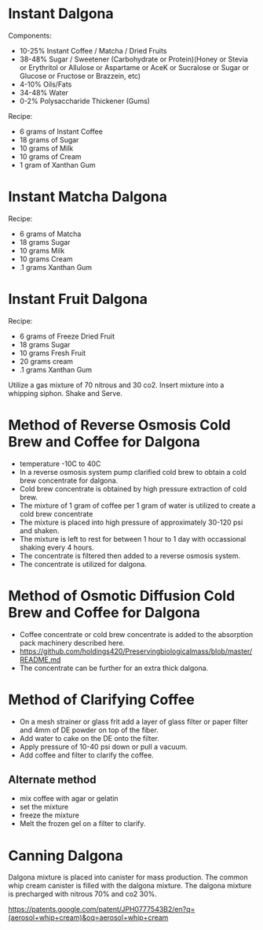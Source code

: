 # Instant Dalgona
Components:
- 10-25% Instant Coffee / Matcha / Dried Fruits
- 38-48% Sugar / Sweetener (Carbohydrate or Protein)(Honey or Stevia or Erythritol or Allulose or Aspartame or AceK or Sucralose or Sugar or Glucose or Fructose or Brazzein, etc)
- 4-10% Oils/Fats
- 34-48% Water
- 0-2% Polysaccharide Thickener (Gums)

Recipe:
- 6 grams of Instant Coffee
- 18 grams of Sugar
- 10 grams of Milk
- 10 grams of Cream
- 1 gram of Xanthan Gum


# Instant Matcha Dalgona

Recipe:
- 6 grams of Matcha
- 18 grams Sugar
- 10 grams Milk
- 10 grams Cream
- .1 grams Xanthan Gum

# Instant Fruit Dalgona

Recipe:
- 6 grams of Freeze Dried Fruit
- 18 grams Sugar
- 10 grams Fresh Fruit
- 20 grams cream
- .1 grams Xanthan Gum

Utilize a gas mixture of 70 nitrous and 30 co2.
Insert mixture into a whipping siphon.
Shake and Serve.

# Method of Reverse Osmosis Cold Brew and Coffee for Dalgona
- temperature -10C to 40C
- In a reverse osmosis system pump clarified cold brew to obtain a cold brew concentrate for dalgona.
- Cold brew concentrate is obtained by high pressure extraction of cold brew.
- The mixture of 1 gram of coffee per 1 gram of water is utilized to create a cold brew concentrate
- The mixture is placed into high pressure of approximately 30-120 psi and shaken.
- The mixture is left to rest for between 1 hour to 1 day with occassional shaking every 4 hours.
- The concentrate is filtered then added to a reverse osmosis system.
- The concentrate is utilized for dalgona.
# Method of Osmotic Diffusion Cold Brew and Coffee for Dalgona
- Coffee concentrate or cold brew concentrate is added to the absorption pack machinery described here.
- https://github.com/holdings420/Preservingbiologicalmass/blob/master/README.md
- The concentrate can be further for an extra thick dalgona.

# Method of Clarifying Coffee

- On a mesh strainer or glass frit add a layer of glass filter or paper filter and 4mm of DE powder on top of the fiber.
- Add water to cake on the DE onto the filter.
- Apply pressure of 10-40 psi down or pull a vacuum.
- Add coffee and filter to clarify the coffee.
     
## Alternate method
- mix coffee with agar or gelatin
- set the mixture
- freeze the mixture
- Melt the frozen gel on a filter to clarify. 
# Canning Dalgona
Dalgona mixture is placed into canister for mass production. 
The common whip cream canister is filled with the dalgona mixture.
The dalgona mixture is precharged with nitrous 70% and co2 30%.

https://patents.google.com/patent/JPH0777543B2/en?q=(aerosol+whip+cream)&oq=aerosol+whip+cream



